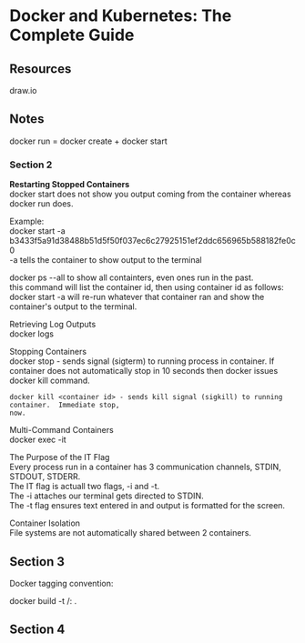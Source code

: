 # Docker and Kubernetes: The Complete Guide

## Resources
draw.io

## Notes
docker run = docker create + docker start  

### Section 2  
**Restarting Stopped Containers**  
docker start does not show you output coming from the container whereas docker run does.  

Example:  
docker start -a b3433f5a91d38488b51d5f50f037ec6c27925151ef2ddc656965b588182fe0c0   
-a tells the container to show output to the terminal  

docker ps --all to show all containters, even ones run in the past.  
this command will list the container id, then using container id as follows:  
docker start -a <container id> will re-run whatever that container ran and show the   
container's output to the terminal.  

Retrieving Log Outputs  
    docker logs <container id>

Stopping Containers   
    docker stop <container id> - sends signal (sigterm) to running process in container.  If
    container does not automatically stop in 10 seconds then docker issues docker kill command.  
    
    docker kill <container id> - sends kill signal (sigkill) to running container.  Immediate stop,
    now.  

Multi-Command Containers  
   docker exec -it <container id> <command>   

The Purpose of the IT Flag  
    Every process run in a container has 3 communication channels, STDIN, STDOUT, STDERR.  
    The IT flag is actuall two flags, -i and -t.  
    The -i attaches our terminal gets directed to STDIN.  
    The -t flag ensures text entered in and output is formatted for the screen.  

Container Isolation  
    File systems are not automatically shared between 2 containers.  

## Section 3  

Docker tagging convention:

docker build -t <docker id>/<image name>:<version> .

## Section 4  

